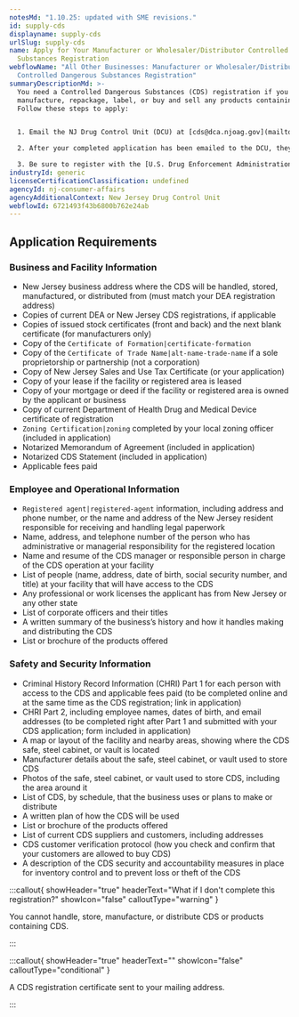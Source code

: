 ```yaml
---
notesMd: "1.10.25: updated with SME revisions."
id: supply-cds
displayname: supply-cds
urlSlug: supply-cds
name: Apply for Your Manufacturer or Wholesaler/Distributor Controlled Dangerous
  Substances Registration
webflowName: "All Other Businesses: Manufacturer or Wholesaler/Distributor
  Controlled Dangerous Substances Registration"
summaryDescriptionMd: >-
  You need a Controlled Dangerous Substances (CDS) registration if you
  manufacture, repackage, label, or buy and sell any products containing CDS.
  Follow these steps to apply:


  1. Email the NJ Drug Control Unit (DCU) at [cds@dca.njoag.gov](mailto:CDS@dca.njoag.gov) to request the CDS registration application for Manufacturers or Wholesalers/Distributors.

  2. After your completed application has been emailed to the DCU, they will email you an invoice to pay your fees online.

  3. Be sure to register with the [U.S. Drug Enforcement Administration (DEA)](https://www.deadiversion.usdoj.gov/online_forms_apps.html) to validate your CDS registration. You will need your CDS number for this process. Email a copy of your DEA registration to the DCU within 60 days.
industryId: generic
licenseCertificationClassification: undefined
agencyId: nj-consumer-affairs
agencyAdditionalContext: New Jersey Drug Control Unit
webflowId: 6721493f43b6800b762e24ab
---
```


## Application Requirements

### Business and Facility Information

- New Jersey business address where the CDS will be handled, stored, manufactured, or distributed from (must match your DEA registration address)
- Copies of current DEA or New Jersey CDS registrations, if applicable
- Copies of issued stock certificates (front and back) and the next blank certificate (for manufacturers only)
- Copy of the `Certificate of Formation|certificate-formation`
- Copy of the `Certificate of Trade Name|alt-name-trade-name` if a sole proprietorship or partnership (not a corporation)
- Copy of New Jersey Sales and Use Tax Certificate (or your application)
- Copy of your lease if the facility or registered area is leased
- Copy of your mortgage or deed if the facility or registered area is owned by the applicant or business
- Copy of current Department of Health Drug and Medical Device certificate of registration
- `Zoning Certification|zoning` completed by your local zoning officer (included in application)
- Notarized Memorandum of Agreement (included in application)
- Notarized CDS Statement (included in application)
- Applicable fees paid

### Employee and Operational Information

- `Registered agent|registered-agent` information, including address and phone number, or the name and address of the New Jersey resident responsible for receiving and handling legal paperwork
- Name, address, and telephone number of the person who has administrative or managerial responsibility for the registered location
- Name and resume of the CDS manager or responsible person in charge of the CDS operation at your facility
- List of people (name, address, date of birth, social security number, and title) at your facility that will have access to the CDS
- Any professional or work licenses the applicant has from New Jersey or any other state
- List of corporate officers and their titles
- A written summary of the business’s history and how it handles making and distributing the CDS
- List or brochure of the products offered

### Safety and Security Information

- Criminal History Record Information (CHRI) Part 1 for each person with access to the CDS and applicable fees paid (to be completed online and at the same time as the CDS registration; link in application)
- CHRI Part 2, including employee names, dates of birth, and email addresses (to be completed right after Part 1 and submitted with your CDS application; form included in application)
- A map or layout of the facility and nearby areas, showing where the CDS safe, steel cabinet, or vault is located
- Manufacturer details about the safe, steel cabinet, or vault used to store CDS
- Photos of the safe, steel cabinet, or vault used to store CDS, including the area around it
- List of CDS, by schedule, that the business uses or plans to make or distribute
- A written plan of how the CDS will be used
- List or brochure of the products offered
- List of current CDS suppliers and customers, including addresses
- CDS customer verification protocol (how you check and confirm that your customers are allowed to buy CDS)
- A description of the CDS security and accountability measures in place for inventory control and to prevent loss or theft of the CDS

:::callout{ showHeader="true" headerText="What if I don't complete this registration?" showIcon="false" calloutType="warning" }

You cannot handle, store, manufacture, or distribute CDS or products containing CDS.

:::

:::callout{ showHeader="true" headerText="" showIcon="false" calloutType="conditional" }

A CDS registration certificate sent to your mailing address.

:::
